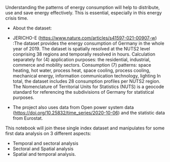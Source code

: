 Understanding the patterns of energy consumption will help to distribute, use and save energy effectively. This is essential, especially in this energy crisis time.

- About the dataset:
* JERICHO-E (https://www.nature.com/articles/s41597-021-00907-w) :The dataset provides the energy consumption of Germany in the whole year of 2019. The dataset is spatially resolved at the NUTS2 level conprising 38 regions and temporally resolved in hours. Calculation separately for (4) application purposes: the residential, industrial, commerce and mobility sectors. Consumption (7) patterns: space heating, hot water, process heat, space cooling, process cooling, mechanical energy, information communication technology, lighting
In total, the dataset includes 28 consumption profiles per NUTS2 region. The Nomenclature of Territorial Units for Statistics (NUTS) is a geocode standard for referencing the subdivisions of Germany for statistical purposes.

* The project also uses data from Open power system data (https://doi.org/10.25832/time_series/2020-10-06) and the statistic data from Eurostat.

This notebook will join these single index dataset and manipulates for some first data analysis on 3 different aspects:

- Temporal and sectoral analysis 
- Sectoral and Spatial analysis 
- Spatial and temporal analysis.

